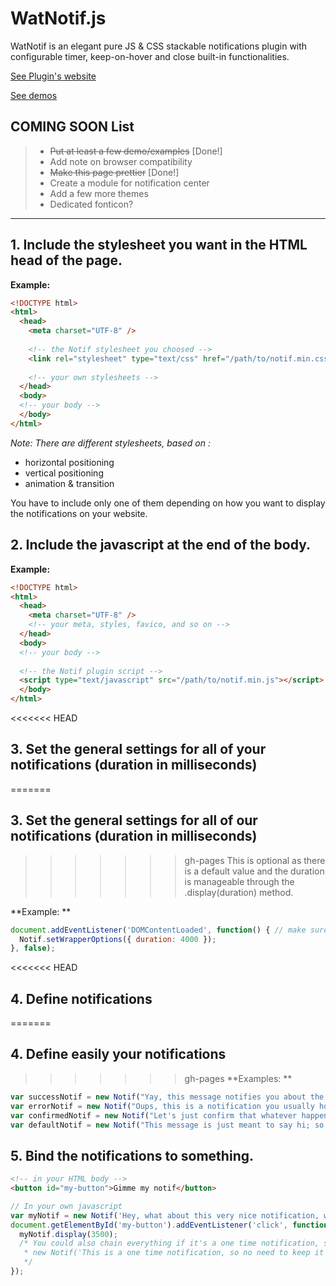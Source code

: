 # WatNotif.js
WatNotif is an elegant pure JS &amp; CSS stackable notifications plugin with configurable timer, keep-on-hover and close built-in functionalities.

[See Plugin's website](https://tepec.github.io/watnotif/)

[See demos](https://tepec.github.io/watnotif/examples/top-right-bubble.html)

## COMING SOON List 

> * ~~Put at least a few demo/examples~~ [Done!]
> * Add note on browser compatibility
> * ~~Make this page prettier~~ [Done!]
> * Create a module for notification center
> * Add a few more themes
> * Dedicated fonticon?

***

## 1. Include the stylesheet you want in the HTML head of the page.

**Example:**

```html
<!DOCTYPE html>
<html>
  <head>
    <meta charset="UTF-8" />
    
    <!-- the Notif stylesheet you choosed -->
    <link rel="stylesheet" type="text/css" href="/path/to/notif.min.css" />
    
    <!-- your own stylesheets -->
  </head>
  <body>
  <!-- your body -->
  </body>
</html>
```


*Note: There are different stylesheets, based on :* 

* horizontal positioning 
* vertical positioning
* animation & transition

You have to include only one of them depending on how you want to display the notifications on your website. 


## 2. Include the javascript at the end of the body.
**Example:**

```html
<!DOCTYPE html>
<html>
  <head>
    <meta charset="UTF-8" />
    <!-- your meta, styles, favico, and so on -->
  </head>
  <body>
  <!-- your body -->
  
  <!-- the Notif plugin script -->
  <script type="text/javascript" src="/path/to/notif.min.js"></script>
  </body>
</html>
```


<<<<<<< HEAD
## 3. Set the general settings for all of your notifications (duration in milliseconds) 
=======
## 3. Set the general settings for all of our notifications (duration in milliseconds) 
>>>>>>> gh-pages
This is optional as there is a default value and the duration is manageable through the .display(duration) method.

**Example: **

```javascript
document.addEventListener('DOMContentLoaded', function() { // make sure the DOM is fully loaded before starting anything
  Notif.setWrapperOptions({ duration: 4000 });
}, false);
```


<<<<<<< HEAD
## 4. Define notifications 
=======
## 4. Define easily your notifications 
>>>>>>> gh-pages
**Examples: **

```javascript 
var successNotif = new Notif("Yay, this message notifies you about the success of whatever!", "success");
var errorNotif = new Notif("Oups, this is a notification you usually hope to not display.", "error");
var confirmedNotif = new Notif("Let's just confirm that whatever happened.", "confirmed");
var defaultNotif = new Notif("This message is just meant to say hi; so \"hi!\"", "default");
```


## 5. Bind the notifications to something.

```html 
<!-- in your HTML body -->
<button id="my-button">Gimme my notif</button>
```
```javascript 
// In your own javascript
var myNotif = new Notif('Hey, what about this very nice notification, with a <a href="#">link</a> and everything?', "default");
document.getElementById('my-button').addEventListener('click', function(e) {
  myNotif.display(3500);
  /* You could also chain everything if it's a one time notification, such as:
   * new Notif('This is a one time notification, so no need to keep it in a JS variable.', "confirmed").display(4000);
   */
});
```

